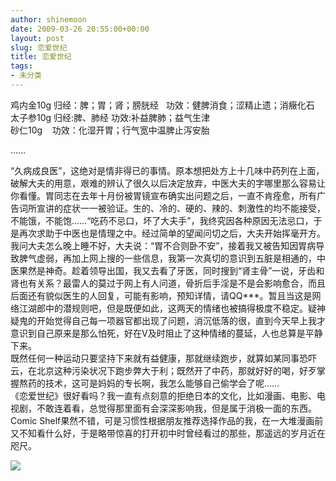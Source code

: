 ```yaml
---
author: shinemoon
date: 2009-03-26 20:55:00+00:00
layout: post
slug: 恋爱世纪
title: 恋爱世纪
tags:
- 未分类
---
```


鸡内金10g 归经：脾；胃；肾；膀胱经   功效：健脾消食；涩精止遗；消癥化石  
太子参10g 归经:脾、肺经 功效:补益脾肺；益气生津  
砂仁10g    功效：化湿开胃；行气宽中温脾止泻安胎    
  
……  
  
“久病成良医”，这绝对是情非得已的事情。原本想把处方上十几味中药列在上面，破解大夫的用意，艰难的辨认了很久以后决定放弃，中医大夫的字哪里那么容易让你看懂。胃同志在去年十月份被胃镜宣布确实出问题之后，一直不肯痊愈，所有广告词所宣讲的症状一一被验证。生的、冷的、硬的、辣的、刺激性的均不能接受，不能饿，不能饱……“吃药不忌口，坏了大夫手”，我终究因各种原因无法忌口，于是再次求助于中医也是情理之中。经过简单的望闻问切之后，大夫开始挥毫开方。我问大夫怎么晚上睡不好，大夫说：“胃不合则卧不安”，接着我又被告知因胃病导致脾气虚弱，再加上网上搜的一些信息，我第一次真切的意识到五脏是相通的，中医果然是神奇。趁着领导出国，我又去看了牙医，同时搜到“肾主骨”一说，牙齿和肾也有关系？最雷人的莫过于网上有人问道，骨折后手淫是不是会影响愈合，而且后面还有貌似医生的人回复，可能有影响，预知详情，请QQ***。暂且当这是网络江湖郎中的潜规则吧，但是既便如此，这两天的情绪也被搞得极度不稳定。疑神疑鬼的开始觉得自己每一项器官都出现了问题，消沉低落的很，直到今天早上我才意识到自己原来是那么怕死，好在V及时阻止了这种情绪的蔓延，人也总算是平静下来。  
既然任何一种运动只要坚持下来就有益健康，那就继续跑步，就算如某同事恐吓云，在北京这种污染状况下跑步弊大于利；既然开了中药，那就好好的喝，好歹掌握熬药的技术，这可是妈妈的专长啊，我怎么能够自己偷学会了呢……  
《恋爱世纪》很好看吗？我一直有点刻意的拒绝日本的文化，比如漫画、电影、电视剧，不敢连着看，总觉得那里面有会深深影响我，但是属于消极一面的东西。Comic Shelf果然不错，可是习惯性根据朋友推荐选择作品的我，在一大堆漫画前又不知看什么好，于是略带惊喜的打开初中时曾经看过的那些，那遥远的岁月近在咫尺。  
  
  


![](http://img.zemanta.com/pixy.gif?x-id=37eeca1e-525c-4b12-ac72-f1f6f1c73cf0)
